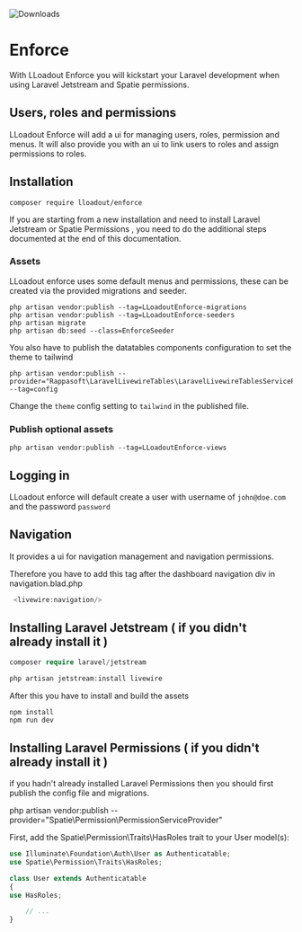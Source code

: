 ![Downloads](https://img.shields.io/packagist/dt/lloadout/enforce.svg?style=flat-square)

# Enforce

With LLoadout Enforce you will kickstart your Laravel development when using Laravel Jetstream and Spatie permissions.

## Users, roles and permissions

LLoadout Enforce will add a ui for managing users, roles, permission and menus.  It will also provide you with
an ui to link users to roles and assign permissions to roles.

## Installation

```shell
composer require lloadout/enforce
```

If you are starting from a new installation and need to install Laravel Jetstream or Spatie Permissions , you need to do the additional steps 
documented at the end of this documentation.

### Assets 

LLoadout enforce uses some default menus and permissions, these can be created via the provided migrations and seeder.

```shell
php artisan vendor:publish --tag=LLoadoutEnforce-migrations
php artisan vendor:publish --tag=LLoadoutEnforce-seeders
php artisan migrate
php artisan db:seed --class=EnforceSeeder
```

You also have to publish the datatables components configuration to set the theme to tailwind

```shell
php artisan vendor:publish --provider="Rappasoft\LaravelLivewireTables\LaravelLivewireTablesServiceProvider" --tag=config
```
Change the `theme` config setting to `tailwind` in the published file.


### Publish optional assets

```shell
php artisan vendor:publish --tag=LLoadoutEnforce-views
```

## Logging in 

LLoadout enforce will default create a user with username of `john@doe.com` and the password `password`

## Navigation

It provides a ui for navigation management and navigation permissions.

Therefore you have to add this tag after the dashboard navigation div in navigation.blad.php

```php 
 <livewire:navigation/>
```


## Installing Laravel Jetstream ( if you didn't already install it )

```php 
composer require laravel/jetstream

php artisan jetstream:install livewire
```

After this you have to install and build the assets

```shell
npm install
npm run dev
```

## Installing Laravel Permissions ( if you didn't already install it )

if you hadn't already installed Laravel Permissions then you should first publish the config file and migrations.

php artisan vendor:publish --provider="Spatie\Permission\PermissionServiceProvider"


First, add the Spatie\Permission\Traits\HasRoles trait to your User model(s):

```php
use Illuminate\Foundation\Auth\User as Authenticatable;
use Spatie\Permission\Traits\HasRoles;

class User extends Authenticatable
{
use HasRoles;

    // ...
}
```
